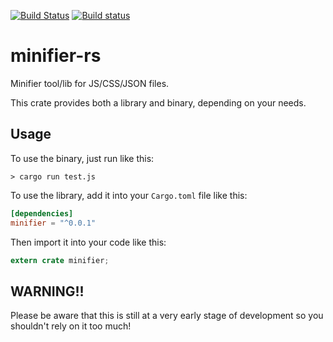 [![Build Status](https://api.travis-ci.org/GuillaumeGomez/minifier-rs.png?branch=master)](https://travis-ci.org/GuillaumeGomez/minifier-rs) [![Build status](https://ci.appveyor.com/api/projects/status/5bj86vqsah7927tc?svg=true)](https://ci.appveyor.com/project/GuillaumeGomez/minifier-rs)

# minifier-rs

Minifier tool/lib for JS/CSS/JSON files.

This crate provides both a library and binary, depending on your needs.

## Usage

To use the binary, just run like this:

```
> cargo run test.js
```

To use the library, add it into your `Cargo.toml` file like this:

```toml
[dependencies]
minifier = "^0.0.1"
```

Then import it into your code like this:

```rust
extern crate minifier;
```

## WARNING!!

Please be aware that this is still at a very early stage of development so you shouldn't rely on it too much!

